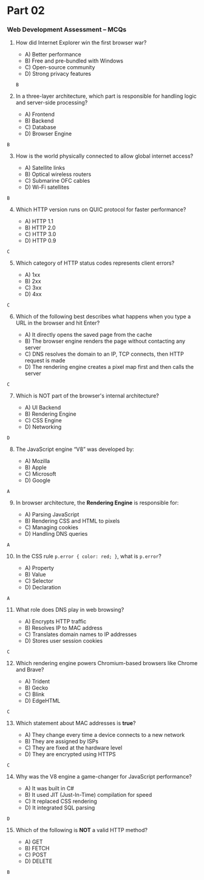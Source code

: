 # Part 02

### **Web Development Assessment – MCQs**

1. How did Internet Explorer win the first browser war?

   - A) Better performance
   - B) Free and pre-bundled with Windows
   - C) Open-source community
   - D) Strong privacy features

   ```
   B
   ```

2. In a three-layer architecture, which part is responsible for handling logic and server-side processing?

   - A) Frontend
   - B) Backend
   - C) Database
   - D) Browser Engine

```
B
```

3. How is the world physically connected to allow global internet access?

   - A) Satellite links
   - B) Optical wireless routers
   - C) Submarine OFC cables
   - D) Wi-Fi satellites

```
B
```

4. Which HTTP version runs on QUIC protocol for faster performance?

   - A) HTTP 1.1
   - B) HTTP 2.0
   - C) HTTP 3.0
   - D) HTTP 0.9

```
C
```

5. Which category of HTTP status codes represents client errors?

   - A) 1xx
   - B) 2xx
   - C) 3xx
   - D) 4xx

```
C
```

6. Which of the following best describes what happens when you type a URL in the browser and hit Enter?

   - A) It directly opens the saved page from the cache
   - B) The browser engine renders the page without contacting any server
   - C) DNS resolves the domain to an IP, TCP connects, then HTTP request is made
   - D) The rendering engine creates a pixel map first and then calls the server

```
C
```

7. Which is NOT part of the browser's internal architecture?

   - A) UI Backend
   - B) Rendering Engine
   - C) CSS Engine
   - D) Networking

```
D
```

8. The JavaScript engine “V8” was developed by:

   - A) Mozilla
   - B) Apple
   - C) Microsoft
   - D) Google

```
A
```

9. In browser architecture, the **Rendering Engine** is responsible for:

   - A) Parsing JavaScript
   - B) Rendering CSS and HTML to pixels
   - C) Managing cookies
   - D) Handling DNS queries

```
A
```

10. In the CSS rule `p.error { color: red; }`, what is `p.error`?

    - A) Property
    - B) Value
    - C) Selector
    - D) Declaration

```
A
```

11. What role does DNS play in web browsing?

    - A) Encrypts HTTP traffic
    - B) Resolves IP to MAC address
    - C) Translates domain names to IP addresses
    - D) Stores user session cookies

```
C
```

12. Which rendering engine powers Chromium-based browsers like Chrome and Brave?

    - A) Trident
    - B) Gecko
    - C) Blink
    - D) EdgeHTML

```
C
```

13. Which statement about MAC addresses is **true**?

    - A) They change every time a device connects to a new network
    - B) They are assigned by ISPs
    - C) They are fixed at the hardware level
    - D) They are encrypted using HTTPS

```
C
```

14. Why was the V8 engine a game-changer for JavaScript performance?

    - A) It was built in C#
    - B) It used JIT (Just-In-Time) compilation for speed
    - C) It replaced CSS rendering
    - D) It integrated SQL parsing

```
D
```

15. Which of the following is **NOT** a valid HTTP method?

    - A) GET
    - B) FETCH
    - C) POST
    - D) DELETE

```
B
```

